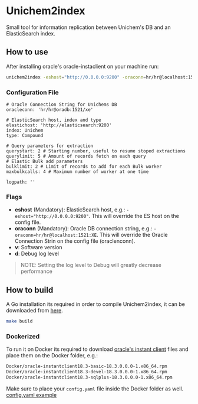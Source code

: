 # Unichem2index

Small tool for information replication between Unichem's DB and an ElasticSearch index.

## How to use

After installing oracle's oracle-instaclient on your machine run:
```bash
unichem2index -eshost="http://0.0.0.0:9200" -oraconn=hr/hr@localhost:1521:XE
```

### Configuration File

```
# Oracle Connection String for Unichems DB
oracleconn: 'hr/hr@oradb:1521/xe'

# ElasticSearch host, index and type
elastichost: 'http://elasticsearch:9200'
index: Unichem
type: Compound

# Query parameters for extraction
querystart: 2 # Starting number, useful to resume stoped extractions
querylimit: 5 # Amount of records fetch on each query
# Elastic Bulk add parameters
bulklimit: 2 # Limit of records to add for each Bulk worker
maxbulkcalls: 4 # Maximum number of worker at one time

logpath: ''
```

### Flags

- **eshost** (Mandatory): ElasticSearch host, e.g.: ```-eshost="http://0.0.0.0:9200"```. This will override the ES host on the config file.
- **oraconn** (Mandatory): Oracle DB connection string, e.g.: ```-oraconn=hr/hr@localhost:1521:XE```. This will override the Oracle Connection Strin on the config file (oraclenconn).
- **v**: Software version
- **d**: Debug log level

> NOTE: Setting the log level to Debug will greatly decrease performance 

## How to build

A Go installation its required in order to compile Unichem2index, it can be downloaded from [here](https://golang.org/doc/install). 

```bash
make build
```

### Dockerized 

To run it on Docker its required to download [oracle's instant client](https://www.oracle.com/technetwork/topics/linuxx86-64soft-092277.html) files and place them on 
the Docker folder, e.g.:
```bash
Docker/oracle-instantclient18.3-basic-18.3.0.0.0-1.x86_64.rpm
Docker/oracle-instantclient18.3-devel-18.3.0.0.0-1.x86_64.rpm
Docker/oracle-instantclient18.3-sqlplus-18.3.0.0.0-1.x86_64.rpm
```
Make sure to place your ```config.yaml``` file inside the Docker folder as well. [config.yaml example](config.yaml.example)
